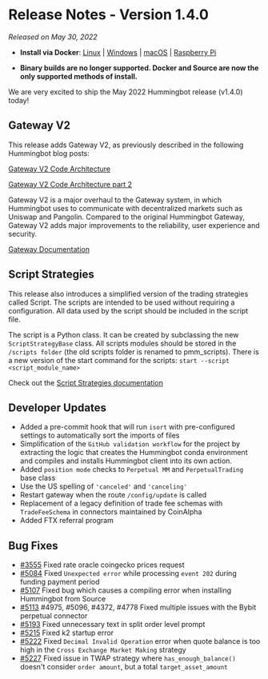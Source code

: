# Release Notes - Version 1.4.0

*Released on May 30, 2022*

- **Install via Docker**: [Linux](/installation/docker/#linuxubuntu) | [Windows](/installation/docker/#windows) | [macOS](/installation/docker/#macos) | [Raspberry Pi](/installation/raspberry-pi/#install-via-docker)

- **Binary builds are no longer supported. Docker and Source are now the only supported methods of install.**

We are very excited to ship the May 2022 Hummingbot release (v1.4.0) today!

## Gateway V2

This release adds Gateway V2, as previously described in the following Hummingbot blog posts:

[Gateway V2 Code Architecture](https://blog.hummingbot.org/gateway-v2-code-architecture/)

[Gateway V2 Code Architecture part 2](https://blog.hummingbot.org/gateway-architecture-part-2/)

Gateway V2 is a major overhaul to the Gateway system, in which Hummingbot uses to communicate with decentralized markets such as Uniswap and Pangolin. Compared to the original Hummingbot Gateway, Gateway V2 adds major improvements to the reliability, user experience and security.

[Gateway Documentation](/gateway/)

## Script Strategies

This release also introduces a simplified version of the trading strategies called Script. The scripts are intended to be used without requiring a configuration. All data used by the script should be included in the script file.

The script is a Python class. It can be created by subclassing the new `ScriptStrategyBase` class.
All scripts modules should be stored in the `/scripts folder` (the old scripts folder is renamed to pmm_scripts).
There is a new version of the start command for the scripts:
`start --script <script_module_name>`

Check out the [Script Strategies documentation](/scripts/)

## Developer Updates

- Added a pre-commit hook that will run `isort` with pre-configured settings to automatically sort the imports of files
- Simplification of the `GitHub validation workflow` for the project by extracting the logic that creates the Hummingbot conda environment and compiles and installs Hummingbot client into its own action.
- Added `position mode` checks to `Perpetual MM` and `PerpetualTrading` base class
- Use the US spelling of `'canceled'` and `'canceling'`
- Restart gateway when the route `/config/update` is called
- Replacement of a legacy definition of trade fee schemas with `TradeFeeSchema` in connectors maintained by CoinAlpha
- Added FTX referral program

## Bug Fixes

- [#3555](https://github.com/hummingbot/hummingbot/issues/3555) Fixed rate oracle coingecko prices request
- [#5084](https://github.com/hummingbot/hummingbot/issues/5084) Fixed `Unexpected error` while processing `event 202` during funding payment period
- [#5107](https://github.com/hummingbot/hummingbot/issues/5107) Fixed bug which causes a compiling error when installing Hummingbot from Source
- [#5113](https://github.com/hummingbot/hummingbot/issues/5113) #4975, #5096, #4372, #4778 Fixed multiple issues with the Bybit perpetual connector
- [#5193](https://github.com/hummingbot/hummingbot/issues/5193) Fixed unnecessary text in split order level prompt
- [#5215](https://github.com/hummingbot/hummingbot/issues/5215) Fixed k2 startup error
- [#5222](https://github.com/hummingbot/hummingbot/issues/5222) Fixed `Decimal Invalid Operation` error when quote balance is too high in the `Cross Exchange Market Making` strategy
- [#5227](https://github.com/hummingbot/hummingbot/issues/5227) Fixed issue in TWAP strategy where `has_enough_balance()` doesn't consider `order amount`, but a total `target_asset_amount`
